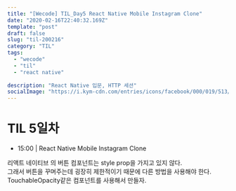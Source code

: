 ```yaml
---
title: "[Wecode] TIL_Day5 React Native Mobile Instagram Clone"
date: "2020-02-16T22:40:32.169Z"
template: "post"
draft: false
slug: "til-200216"
category: "TIL"
tags:
  - "wecode"
  - "til"
  - "react native"
  
description: "React Native 입문, HTTP 세션"
socialImage: "https://i.kym-cdn.com/entries/icons/facebook/000/019/513/til.jpg"
---
```

<!-- ![workflow](/media/react-logo.png) -->
# TIL 5일차
- 15:00 | React Native Mobile Instagram Clone

리액트 네이티브 의 버튼 컴포넌트는 style prop을 가지고 있지 않다.   
그래서 버튼을 꾸며주는데 굉장히 제한적이기 때문에 다른 방법을 사용해야 한다.   
TouchableOpacity같은 컴포넌트를 사용해서 만들자.   